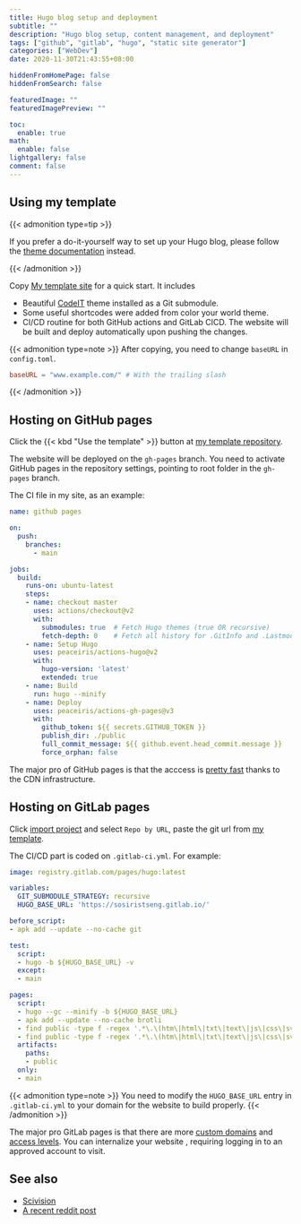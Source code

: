 ```yaml
---
title: Hugo blog setup and deployment
subtitle: ""
description: "Hugo blog setup, content management, and deployment"
tags: ["github", "gitlab", "hugo", "static site generator"]
categories: ["WebDev"]
date: 2020-11-30T21:43:55+08:00

hiddenFromHomePage: false
hiddenFromSearch: false

featuredImage: ""
featuredImagePreview: ""

toc:
  enable: true
math:
  enable: false
lightgallery: false
comment: false
---
```


## Using my template

{{< admonition type=tip >}}

If you prefer a do-it-yourself way to set up your Hugo blog, please follow the [theme documentation](https://codeit.suntprogramator.dev/theme-documentation-basics/) instead.

{{< /admonition >}}

Copy [My template site](https://github.com/sosiristseng/template-hugo-codeit) for a quick start. It includes
- Beautiful [CodeIT](https://github.com/sunt-programator/CodeIT/) theme installed as a Git submodule.
- Some useful shortcodes were added from color your world theme.
- CI/CD routine for both GitHub actions and GitLab CICD. The website will be built and deploy automatically upon pushing the changes.

{{< admonition type=note >}}
After copying, you need to change `baseURL` in `config.toml`.

```toml
baseURL = "www.example.com/" # With the trailing slash
```
{{< /admonition >}}

## Hosting on GitHub pages

Click the {{< kbd "Use the template" >}} button at [my template repository](https://github.com/sosiristseng/template-hugo-codeit).

The website will be deployed on the `gh-pages` branch. You need to activate GitHub pages in the repository settings, pointing to root folder in the `gh-pages` branch.

The CI file in my site, as an example:

```yml
name: github pages

on:
  push:
    branches:
      - main

jobs:
  build:
    runs-on: ubuntu-latest
    steps:
    - name: checkout master
      uses: actions/checkout@v2
      with:
        submodules: true  # Fetch Hugo themes (true OR recursive)
        fetch-depth: 0    # Fetch all history for .GitInfo and .Lastmod
    - name: Setup Hugo
      uses: peaceiris/actions-hugo@v2
      with:
        hugo-version: 'latest'
        extended: true
    - name: Build
      run: hugo --minify
    - name: Deploy
      uses: peaceiris/actions-gh-pages@v3
      with:
        github_token: ${{ secrets.GITHUB_TOKEN }}
        publish_dir: ./public
        full_commit_message: ${{ github.event.head_commit.message }}
        force_orphan: false
```

The major pro of GitHub pages is that the acccess is [pretty fast](https://www.jeremymorgan.com/blog/programming/how-fast-are-github-pages/) thanks to the CDN infrastructure.

## Hosting on GitLab pages

<!-- markdown-link-check-disable-next-line -->
Click [import project](https://gitlab.com/projects/new#import_project) and select `Repo by URL`, paste the git url from [my template](https://github.com/sosiristseng/template-hugo-codeit).

The CI/CD part is coded on `.gitlab-ci.yml`. For example:

```yaml
image: registry.gitlab.com/pages/hugo:latest

variables:
  GIT_SUBMODULE_STRATEGY: recursive
  HUGO_BASE_URL: 'https://sosiristseng.gitlab.io/'

before_script:
- apk add --update --no-cache git

test:
  script:
  - hugo -b ${HUGO_BASE_URL} -v
  except:
  - main

pages:
  script:
  - hugo --gc --minify -b ${HUGO_BASE_URL}
  - apk add --update --no-cache brotli
  - find public -type f -regex '.*\.\(htm\|html\|txt\|text\|js\|css\|svg\|xml\)$' -exec gzip   -f -k {} \; || echo 'Gzip failed. Skipping...'
  - find public -type f -regex '.*\.\(htm\|html\|txt\|text\|js\|css\|svg\|xml\)$' -exec brotli -f -k {} \; || echo 'Brotli failed. Skipping...'
  artifacts:
    paths:
    - public
  only:
  - main
```

{{< admonition type=note >}}
You need to modify the `HUGO_BASE_URL` entry in `.gitlab-ci.yml` to your domain for the website to build properly.
{{< /admonition >}}

The major pro GitLab pages is that there are more [custom domains](https://docs.gitlab.com/ee/user/project/pages/custom_domains_ssl_tls_certification/) and [access levels](https://docs.gitlab.com/ee/user/project/pages/pages_access_control.html). You can internalize your website , requiring logging in to an approved account to visit.

## See also

- [Scivision](https://www.scivision.dev/gitlab-pages-vs-github-pages/)
- [A recent reddit post](https://www.reddit.com/r/github/comments/jqf3eu/question_gitlab_pages_vs_github_pages/)
